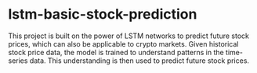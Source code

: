 # lstm-basic-stock-prediction
This project is built on the power of LSTM networks to predict future stock prices, which can also be applicable to crypto markets. 
Given historical stock price data, the model is trained to understand patterns in the time-series data. This understanding is then used to predict future stock prices.
